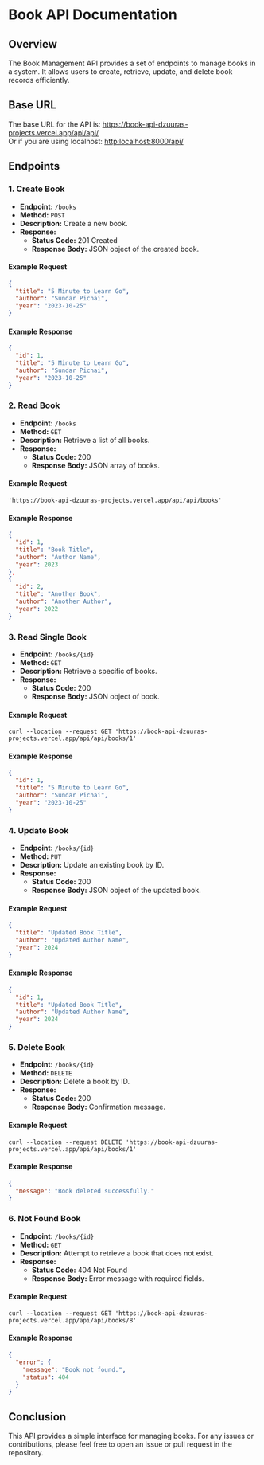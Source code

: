 # Book API Documentation

## Overview

The Book Management API provides a set of endpoints to manage books in a system. It allows users to create, retrieve, update, and delete book records efficiently. 

## Base URL

The base URL for the API is: https://book-api-dzuuras-projects.vercel.app/api/api/
<br>
Or if you are using localhost: [http:localhost:8000/api/](http:localhost:8000/api/)


## Endpoints

### 1. Create Book

- **Endpoint:** `/books`
- **Method:** `POST`
- **Description:** Create a new book.
- **Response:**
  - **Status Code:** 201 Created
  - **Response Body:** JSON object of the created book.

#### Example Request
```json
{
  "title": "5 Minute to Learn Go",
  "author": "Sundar Pichai",
  "year": "2023-10-25"
}
```

#### Example Response
```json
{
  "id": 1,
  "title": "5 Minute to Learn Go",
  "author": "Sundar Pichai",
  "year": "2023-10-25"
}
```

### 2. Read Book

- **Endpoint:** `/books`
- **Method:** `GET`
- **Description:** Retrieve a list of all books.
- **Response:**
  - **Status Code:** 200
  - **Response Body:** JSON array of books.

#### Example Request
```curl
'https://book-api-dzuuras-projects.vercel.app/api/api/books'
```

#### Example Response
```json
{
  "id": 1,
  "title": "Book Title",
  "author": "Author Name",
  "year": 2023
},
{
  "id": 2,
  "title": "Another Book",
  "author": "Another Author",
  "year": 2022
}
```

### 3. Read Single Book

- **Endpoint:** `/books/{id}`
- **Method:** `GET`
- **Description:** Retrieve a specific of books.
- **Response:**
  - **Status Code:** 200
  - **Response Body:** JSON object of book.

#### Example Request
```curl
curl --location --request GET 'https://book-api-dzuuras-projects.vercel.app/api/api/books/1'
```

#### Example Response
```json
{
  "id": 1,
  "title": "5 Minute to Learn Go",
  "author": "Sundar Pichai",
  "year": "2023-10-25"
}
```

### 4. Update Book

- **Endpoint:** `/books/{id}`
- **Method:** `PUT`
- **Description:** Update an existing book by ID.
- **Response:**
  - **Status Code:** 200
  - **Response Body:** JSON object of the updated book.

#### Example Request
```json
{
  "title": "Updated Book Title",
  "author": "Updated Author Name",
  "year": 2024
}
```

#### Example Response
```json
{
  "id": 1,
  "title": "Updated Book Title",
  "author": "Updated Author Name",
  "year": 2024
}
```

### 5. Delete Book

- **Endpoint:** `/books/{id}`
- **Method:** `DELETE`
- **Description:** Delete a book by ID.
- **Response:**
  - **Status Code:** 200
  - **Response Body:** Confirmation message.

#### Example Request
```curl
curl --location --request DELETE 'https://book-api-dzuuras-projects.vercel.app/api/api/books/1'
```

#### Example Response
```json
{
  "message": "Book deleted successfully."
}
```

### 6. Not Found Book

- **Endpoint:** `/books/{id}`
- **Method:** `GET`
- **Description:** Attempt to retrieve a book that does not exist.
- **Response:**
  - **Status Code:** 404 Not Found
  - **Response Body:** Error message with required fields.

#### Example Request
```curl
curl --location --request GET 'https://book-api-dzuuras-projects.vercel.app/api/api/books/8'
```

#### Example Response
```json
{
  "error": {
    "message": "Book not found.",
    "status": 404
  }
}
```

## Conclusion
This API provides a simple interface for managing books. For any issues or contributions, please feel free to open an issue or pull request in the repository.

